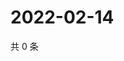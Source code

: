 # 2022-02-14

共 0 条

<!-- BEGIN WEIBO -->
<!-- 最后更新时间 Mon Feb 14 2022 22:10:56 GMT+0800 (China Standard Time) -->

<!-- END WEIBO -->
